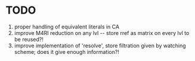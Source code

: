 # TODO

1. proper handling of equivalent literals in CA
2. improve M4RI reduction on any lvl -- store rref as matrix on every lvl to be reused?!
3. improve implementation of 'resolve', store filtration given by watching scheme; does it give enough information?!
